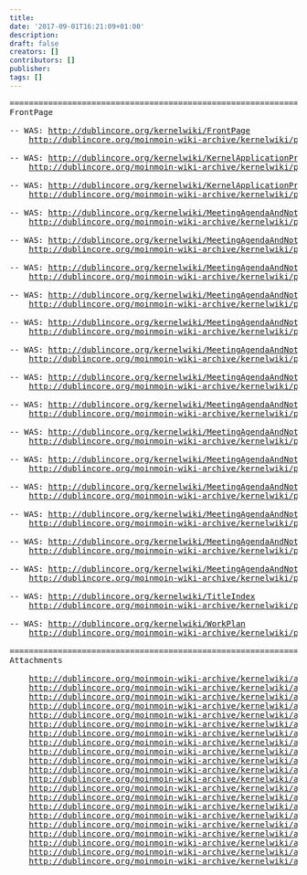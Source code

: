 ```yaml
---
title: 
date: '2017-09-01T16:21:09+01:00'
description: 
draft: false
creators: []
contributors: []
publisher: 
tags: []
---
```


<pre>
======================================================================
FrontPage

-- WAS: <a href="/kernelwiki/FrontPage">http://dublincore.org/kernelwiki/FrontPage</a>
    <a href="/moinmoin-wiki-archive/kernelwiki/pages/FrontPage.html">http://dublincore.org/moinmoin-wiki-archive/kernelwiki/pages/FrontPage.html</a>

-- WAS: <a href="/kernelwiki/KernelApplicationProfileDraft">http://dublincore.org/kernelwiki/KernelApplicationProfileDraft</a>
    <a href="/moinmoin-wiki-archive/kernelwiki/pages/KernelApplicationProfileDraft.html">http://dublincore.org/moinmoin-wiki-archive/kernelwiki/pages/KernelApplicationProfileDraft.html</a>

-- WAS: <a href="/kernelwiki/KernelApplicationProfileDraft01">http://dublincore.org/kernelwiki/KernelApplicationProfileDraft01</a>
    <a href="/moinmoin-wiki-archive/kernelwiki/pages/KernelApplicationProfileDraft01.html">http://dublincore.org/moinmoin-wiki-archive/kernelwiki/pages/KernelApplicationProfileDraft01.html</a>

-- WAS: <a href="/kernelwiki/MeetingAgendaAndNotes">http://dublincore.org/kernelwiki/MeetingAgendaAndNotes</a>
    <a href="/moinmoin-wiki-archive/kernelwiki/pages/MeetingAgendaAndNotes.html">http://dublincore.org/moinmoin-wiki-archive/kernelwiki/pages/MeetingAgendaAndNotes.html</a>

-- WAS: <a href="/kernelwiki/MeetingAgendaAndNotesApr08">http://dublincore.org/kernelwiki/MeetingAgendaAndNotesApr08</a>
    <a href="/moinmoin-wiki-archive/kernelwiki/pages/MeetingAgendaAndNotesApr08.html">http://dublincore.org/moinmoin-wiki-archive/kernelwiki/pages/MeetingAgendaAndNotesApr08.html</a>

-- WAS: <a href="/kernelwiki/MeetingAgendaAndNotesApr30">http://dublincore.org/kernelwiki/MeetingAgendaAndNotesApr30</a>
    <a href="/moinmoin-wiki-archive/kernelwiki/pages/MeetingAgendaAndNotesApr30.html">http://dublincore.org/moinmoin-wiki-archive/kernelwiki/pages/MeetingAgendaAndNotesApr30.html</a>

-- WAS: <a href="/kernelwiki/MeetingAgendaAndNotesAug06">http://dublincore.org/kernelwiki/MeetingAgendaAndNotesAug06</a>
    <a href="/moinmoin-wiki-archive/kernelwiki/pages/MeetingAgendaAndNotesAug06.html">http://dublincore.org/moinmoin-wiki-archive/kernelwiki/pages/MeetingAgendaAndNotesAug06.html</a>

-- WAS: <a href="/kernelwiki/MeetingAgendaAndNotesDec12">http://dublincore.org/kernelwiki/MeetingAgendaAndNotesDec12</a>
    <a href="/moinmoin-wiki-archive/kernelwiki/pages/MeetingAgendaAndNotesDec12.html">http://dublincore.org/moinmoin-wiki-archive/kernelwiki/pages/MeetingAgendaAndNotesDec12.html</a>

-- WAS: <a href="/kernelwiki/MeetingAgendaAndNotesJan28">http://dublincore.org/kernelwiki/MeetingAgendaAndNotesJan28</a>
    <a href="/moinmoin-wiki-archive/kernelwiki/pages/MeetingAgendaAndNotesJan28.html">http://dublincore.org/moinmoin-wiki-archive/kernelwiki/pages/MeetingAgendaAndNotesJan28.html</a>

-- WAS: <a href="/kernelwiki/MeetingAgendaAndNotesJul09">http://dublincore.org/kernelwiki/MeetingAgendaAndNotesJul09</a>
    <a href="/moinmoin-wiki-archive/kernelwiki/pages/MeetingAgendaAndNotesJul09.html">http://dublincore.org/moinmoin-wiki-archive/kernelwiki/pages/MeetingAgendaAndNotesJul09.html</a>

-- WAS: <a href="/kernelwiki/MeetingAgendaAndNotesMar26">http://dublincore.org/kernelwiki/MeetingAgendaAndNotesMar26</a>
    <a href="/moinmoin-wiki-archive/kernelwiki/pages/MeetingAgendaAndNotesMar26.html">http://dublincore.org/moinmoin-wiki-archive/kernelwiki/pages/MeetingAgendaAndNotesMar26.html</a>

-- WAS: <a href="/kernelwiki/MeetingAgendaAndNotesMay13">http://dublincore.org/kernelwiki/MeetingAgendaAndNotesMay13</a>
    <a href="/moinmoin-wiki-archive/kernelwiki/pages/MeetingAgendaAndNotesMay13.html">http://dublincore.org/moinmoin-wiki-archive/kernelwiki/pages/MeetingAgendaAndNotesMay13.html</a>

-- WAS: <a href="/kernelwiki/MeetingAgendaAndNotesNov29">http://dublincore.org/kernelwiki/MeetingAgendaAndNotesNov29</a>
    <a href="/moinmoin-wiki-archive/kernelwiki/pages/MeetingAgendaAndNotesNov29.html">http://dublincore.org/moinmoin-wiki-archive/kernelwiki/pages/MeetingAgendaAndNotesNov29.html</a>

-- WAS: <a href="/kernelwiki/MeetingAgendaAndNotesOct25">http://dublincore.org/kernelwiki/MeetingAgendaAndNotesOct25</a>
    <a href="/moinmoin-wiki-archive/kernelwiki/pages/MeetingAgendaAndNotesOct25.html">http://dublincore.org/moinmoin-wiki-archive/kernelwiki/pages/MeetingAgendaAndNotesOct25.html</a>

-- WAS: <a href="/kernelwiki/MeetingAgendaAndNotesSep03">http://dublincore.org/kernelwiki/MeetingAgendaAndNotesSep03</a>
    <a href="/moinmoin-wiki-archive/kernelwiki/pages/MeetingAgendaAndNotesSep03.html">http://dublincore.org/moinmoin-wiki-archive/kernelwiki/pages/MeetingAgendaAndNotesSep03.html</a>

-- WAS: <a href="/kernelwiki/MeetingAgendaAndNotesSep20">http://dublincore.org/kernelwiki/MeetingAgendaAndNotesSep20</a>
    <a href="/moinmoin-wiki-archive/kernelwiki/pages/MeetingAgendaAndNotesSep20.html">http://dublincore.org/moinmoin-wiki-archive/kernelwiki/pages/MeetingAgendaAndNotesSep20.html</a>

-- WAS: <a href="/kernelwiki/MeetingAgendaAndNotesSep24">http://dublincore.org/kernelwiki/MeetingAgendaAndNotesSep24</a>
    <a href="/moinmoin-wiki-archive/kernelwiki/pages/MeetingAgendaAndNotesSep24.html">http://dublincore.org/moinmoin-wiki-archive/kernelwiki/pages/MeetingAgendaAndNotesSep24.html</a>

-- WAS: <a href="/kernelwiki/TitleIndex">http://dublincore.org/kernelwiki/TitleIndex</a>
    <a href="/moinmoin-wiki-archive/kernelwiki/pages/TitleIndex.html">http://dublincore.org/moinmoin-wiki-archive/kernelwiki/pages/TitleIndex.html</a>

-- WAS: <a href="/kernelwiki/WorkPlan">http://dublincore.org/kernelwiki/WorkPlan</a>
    <a href="/moinmoin-wiki-archive/kernelwiki/pages/WorkPlan.html">http://dublincore.org/moinmoin-wiki-archive/kernelwiki/pages/WorkPlan.html</a>

======================================================================
Attachments

    <a href="/moinmoin-wiki-archive/kernelwiki/attachments/erc-1_2-1_3-diffs.html">http://dublincore.org/moinmoin-wiki-archive/kernelwiki/attachments/erc-1_2-1_3-diffs.html</a>
    <a href="/moinmoin-wiki-archive/kernelwiki/attachments/ercspec.html">http://dublincore.org/moinmoin-wiki-archive/kernelwiki/attachments/ercspec.html</a>
    <a href="/moinmoin-wiki-archive/kernelwiki/attachments/ercspec1_3.html">http://dublincore.org/moinmoin-wiki-archive/kernelwiki/attachments/ercspec1_3.html</a>
    <a href="/moinmoin-wiki-archive/kernelwiki/attachments/JMason-circle.pdf">http://dublincore.org/moinmoin-wiki-archive/kernelwiki/attachments/JMason-circle.pdf</a>
    <a href="/moinmoin-wiki-archive/kernelwiki/attachments/KapDraft001.ksh">http://dublincore.org/moinmoin-wiki-archive/kernelwiki/attachments/KapDraft001.ksh</a>
    <a href="/moinmoin-wiki-archive/kernelwiki/attachments/Kernel1_1.html">http://dublincore.org/moinmoin-wiki-archive/kernelwiki/attachments/Kernel1_1.html</a>
    <a href="/moinmoin-wiki-archive/kernelwiki/attachments/KernelMapXwalk-2.htm">http://dublincore.org/moinmoin-wiki-archive/kernelwiki/attachments/KernelMapXwalk-2.htm</a>
    <a href="/moinmoin-wiki-archive/kernelwiki/attachments/KernelMapXwalk.htm">http://dublincore.org/moinmoin-wiki-archive/kernelwiki/attachments/KernelMapXwalk.htm</a>
    <a href="/moinmoin-wiki-archive/kernelwiki/attachments/KernelMetadataERCApplicationProfile1-1.htm">http://dublincore.org/moinmoin-wiki-archive/kernelwiki/attachments/KernelMetadataERCApplicationProfile1-1.htm</a>
    <a href="/moinmoin-wiki-archive/kernelwiki/attachments/KernelMetadataERCApplicationProfile1.htm">http://dublincore.org/moinmoin-wiki-archive/kernelwiki/attachments/KernelMetadataERCApplicationProfile1.htm</a>
    <a href="/moinmoin-wiki-archive/kernelwiki/attachments/KernelMetadataERCApplicationProfile1_1.htm">http://dublincore.org/moinmoin-wiki-archive/kernelwiki/attachments/KernelMetadataERCApplicationProfile1_1.htm</a>
    <a href="/moinmoin-wiki-archive/kernelwiki/attachments/KernelMetadataERCApplicationProfiles1_1.htm">http://dublincore.org/moinmoin-wiki-archive/kernelwiki/attachments/KernelMetadataERCApplicationProfiles1_1.htm</a>
    <a href="/moinmoin-wiki-archive/kernelwiki/attachments/KernelMetadataERCApplicationProfiles1_3.htm">http://dublincore.org/moinmoin-wiki-archive/kernelwiki/attachments/KernelMetadataERCApplicationProfiles1_3.htm</a>
    <a href="/moinmoin-wiki-archive/kernelwiki/attachments/KernelMetadataERCApplicationProfiles1_4a.htm">http://dublincore.org/moinmoin-wiki-archive/kernelwiki/attachments/KernelMetadataERCApplicationProfiles1_4a.htm</a>
    <a href="/moinmoin-wiki-archive/kernelwiki/attachments/KernelMetadataERCAppProfile.htm">http://dublincore.org/moinmoin-wiki-archive/kernelwiki/attachments/KernelMetadataERCAppProfile.htm</a>
    <a href="/moinmoin-wiki-archive/kernelwiki/attachments/KernelMetadataERCAppProfile1.htm">http://dublincore.org/moinmoin-wiki-archive/kernelwiki/attachments/KernelMetadataERCAppProfile1.htm</a>
    <a href="/moinmoin-wiki-archive/kernelwiki/attachments/KernelMetadataERCAppProfile_v1.htm">http://dublincore.org/moinmoin-wiki-archive/kernelwiki/attachments/KernelMetadataERCAppProfile_v1.htm</a>
    <a href="/moinmoin-wiki-archive/kernelwiki/attachments/KernelSpec00.html">http://dublincore.org/moinmoin-wiki-archive/kernelwiki/attachments/KernelSpec00.html</a>
    <a href="/moinmoin-wiki-archive/kernelwiki/attachments/KernelSpecDraft2.html">http://dublincore.org/moinmoin-wiki-archive/kernelwiki/attachments/KernelSpecDraft2.html</a>
    <a href="/moinmoin-wiki-archive/kernelwiki/attachments/kernelTurtle.html">http://dublincore.org/moinmoin-wiki-archive/kernelwiki/attachments/kernelTurtle.html</a>
    <a href="/moinmoin-wiki-archive/kernelwiki/attachments/kernelWG-2007.ppt.pdf">http://dublincore.org/moinmoin-wiki-archive/kernelwiki/attachments/kernelWG-2007.ppt.pdf</a>
</pre>
